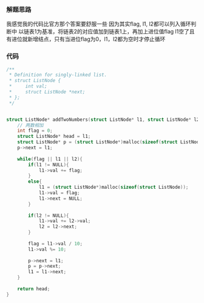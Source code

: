 ### 解题思路
我感觉我的代码比官方那个答案要舒服一些
因为其实flag, l1, l2都可以列入循环判断中
以链表1为基准，将链表2的对应值加到链表1上，再加上进位值flag
l1空了且有进位就新增结点，只有当进位flag为0，l1，l2都为空时才停止循环

### 代码

```c
/**
 * Definition for singly-linked list.
 * struct ListNode {
 *     int val;
 *     struct ListNode *next;
 * };
 */


struct ListNode* addTwoNumbers(struct ListNode* l1, struct ListNode* l2){
    // 两数相加
	int flag = 0;
	struct ListNode* head = l1;
	struct ListNode* p = (struct ListNode*)malloc(sizeof(struct ListNode));
	p->next = l1;
	
	while(flag || l1 || l2){
		if(l1 != NULL){
			l1->val += flag;
		}
		else{
			l1 = (struct ListNode*)malloc(sizeof(struct ListNode));
			l1->val = flag;
			l1->next = NULL;
		}
		
		if(l2 != NULL){
			l1->val += l2->val;
			l2 = l2->next;
		}
		
		flag = l1->val / 10;
		l1->val %= 10;
		
		p->next = l1;
		p = p->next;
		l1 = l1->next;
	}
	
	return head;
}
```